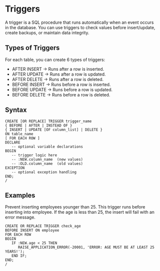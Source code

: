 # Triggers

A trigger is a SQL procedure that runs automatically when an event occurs in the database. You can use triggers to check values before insert/update, create backups, or maintain data integrity.

## Types of Triggers

For each table, you can create 6 types of triggers:

- AFTER INSERT → Runs after a row is inserted.
- AFTER UPDATE → Runs after a row is updated.
- AFTER DELETE → Runs after a row is deleted.
- BEFORE INSERT → Runs before a row is inserted.
- BEFORE UPDATE → Runs before a row is updated.
- BEFORE DELETE → Runs before a row is deleted.

## Syntax

```
CREATE [OR REPLACE] TRIGGER trigger_name
{ BEFORE | AFTER | INSTEAD OF }
{ INSERT | UPDATE [OF column_list] | DELETE }
ON table_name
[ FOR EACH ROW ]
DECLARE
   -- optional variable declarations
BEGIN
   -- trigger logic here
   -- :NEW.column_name  (new values)
   -- :OLD.column_name  (old values)
EXCEPTION
   -- optional exception handling
END;
/
```

## Examples

Prevent inserting employees younger than 25. This trigger runs before inserting into employee. If the age is less than 25, the insert will fail with an error message.

```
CREATE OR REPLACE TRIGGER check_age
BEFORE INSERT ON employee
FOR EACH ROW
BEGIN
   IF :NEW.age < 25 THEN
      RAISE_APPLICATION_ERROR(-20001, 'ERROR: AGE MUST BE AT LEAST 25 YEARS!');
   END IF;
END;
/
```
